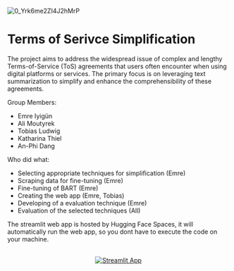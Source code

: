 ![0_Yrk6me2ZI4J2hMrP](https://github.com/EmreYY20/ToS-Simplification/assets/120115560/670c629b-f5e2-41c3-8075-2469d9d97168)

# Terms of Serivce Simplification
The project aims to address the widespread issue of complex and lengthy Terms-of-Service (ToS) agreements that users often encounter when using digital platforms or services. The primary focus is on leveraging text summarization to simplify and enhance the comprehensibility of these agreements.

Group Members: 
- Emre Iyigün
- Ali Moutyrek
- Tobias Ludwig
- Katharina Thiel
- An-Phi Dang

Who did what:
- Selecting appropriate techniques for simplification (Emre)
- Scraping data for fine-tuning (Emre)
- Fine-tuning of BART (Emre)
- Creating the web app (Emre, Tobias)
- Developing of a evaluation technique (Emre)
- Evaluation of the selected techniques (All)


The streamlit web app is hosted by Hugging Face Spaces, it will automatically run the web app, so you dont have to execute the code on your machine.


<br>
<div align = center>
<a href="https://huggingface.co/spaces/EE21/ToS-Summarization">
  <img src="https://img.shields.io/badge/View-Streamlit%20App-blue?style=for-the-badge&logo=streamlit" alt="Streamlit App">
</a>
<br>
<br>
